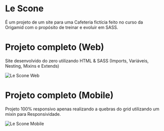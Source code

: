 # Le Scone

É um projeto de um site para uma Cafeteria fictícia feito no curso da Origamid com o propósito de treinar e evoluir em SASS.

# Projeto completo (Web)

Site desenvolvido do zero utilizando HTML & SASS (Imports, Variáveis, Nesting, Mixins e Extends)

![Le Scone Web](https://user-images.githubusercontent.com/97991094/181837805-680ad1f4-16da-48e2-94b1-547abd5dd724.gif)

# Projeto completo (Mobile)

Projeto 100% responsivo apenas realizando a quebras do grid utilizando um mixin para Responsividade.

![Le Scone Mobile](https://user-images.githubusercontent.com/97991094/181837639-da0fd068-2ab1-4ab8-949d-aac5687a64bf.gif)
